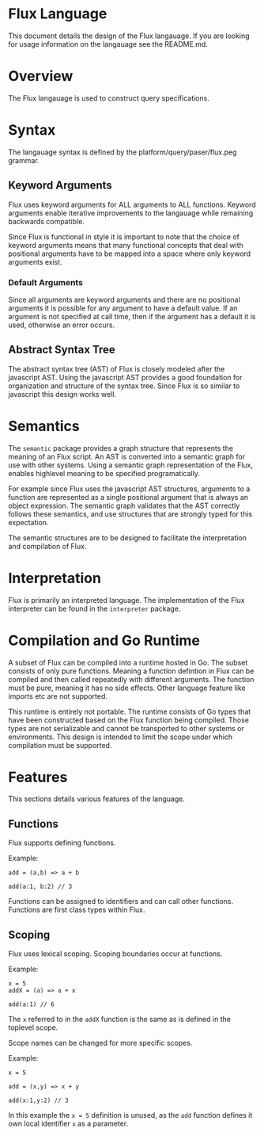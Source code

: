 # Flux Language

This document details the design of the Flux langauage.
If you are looking for usage information on the langauage see the README.md.

# Overview

The Flux langauage is used to construct query specifications.

# Syntax

The langauage syntax is defined by the platform/query/paser/flux.peg grammar.

## Keyword Arguments

Flux uses keyword arguments for ALL arguments to ALL functions.
Keyword arguments enable iterative improvements to the langauage while remaining backwards compatible.

Since Flux is functional in style it is important to note that the choice of keyword arguments means that many functional concepts that deal with positional arguments have to be mapped into a space where only keyword arguments exist.

### Default Arguments

Since all arguments are keyword arguments and there are no positional arguments it is possible for any argument to have a default value.
If an argument is not specified at call time, then if the argument has a default it is used, otherwise an error occurs.

## Abstract Syntax Tree

The abstract syntax tree (AST) of Flux is closely modeled after the javascript AST.
Using the javascript AST provides a good foundation for organization and structure of the syntax tree.
Since Flux is so similar to javascript this design works well.

# Semantics

The `semantic` package provides a graph structure that represents the meaning of an Flux script.
An AST is converted into a semantic graph for use with other systems.
Using a semantic graph representation of the Flux, enables highlevel meaning to be specified programatically.

For example since Flux uses the javascript AST structures, arguments to a function are represented as a single positional argument that is always an object expression.
The semantic graph validates that the AST correctly follows these semantics, and use structures that are strongly typed for this expectation.

The semantic structures are to be designed to facilitate the interpretation and compilation of Flux.

# Interpretation

Flux is primarily an interpreted language.
The implementation of the Flux interpreter can be found in the `interpreter` package.

# Compilation and Go Runtime

A subset of Flux can be compiled into a runtime hosted in Go.
The subset consists of only pure functions.
Meaning a function defintion in Flux can be compiled and then called repeatedly with different arguments.
The function must be pure, meaning it has no side effects.
Other language feature like imports etc are not supported.

This runtime is entirely not portable.
The runtime consists of Go types that have been constructed based on the Flux function being compiled.
Those types are not serializable and cannot be transported to other systems or environments.
This design is intended to limit the scope under which compilation must be supported.

# Features

This sections details various features of the language.

## Functions

Flux supports defining functions.

Example:

```
add = (a,b) => a + b

add(a:1, b:2) // 3
```

Functions can be assigned to identifiers and can call other functions.
Functions are first class types within Flux.

## Scoping

Flux uses lexical scoping.
Scoping boundaries occur at functions.

Example:

```
x = 5
addX = (a) => a + x

add(a:1) // 6
```

The `x` referred to in the `addX` function is the same as is defined in the toplevel scope.

Scope names can be changed for more specific scopes.

Example:

```
x = 5

add = (x,y) => x + y

add(x:1,y:2) // 3
```

In this example the `x = 5` definition is unused, as the `add` function defines it own local identifier `x` as a parameter.

